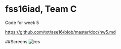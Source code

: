 # fss16iad, Team C
Code for week 5

https://github.com/txt/ase16/blob/master/doc/hw5.md

##Screens
![res](https://raw.githubusercontent.com/wddlz/fss16iad/master/code/5/screenshots/mws.png)
